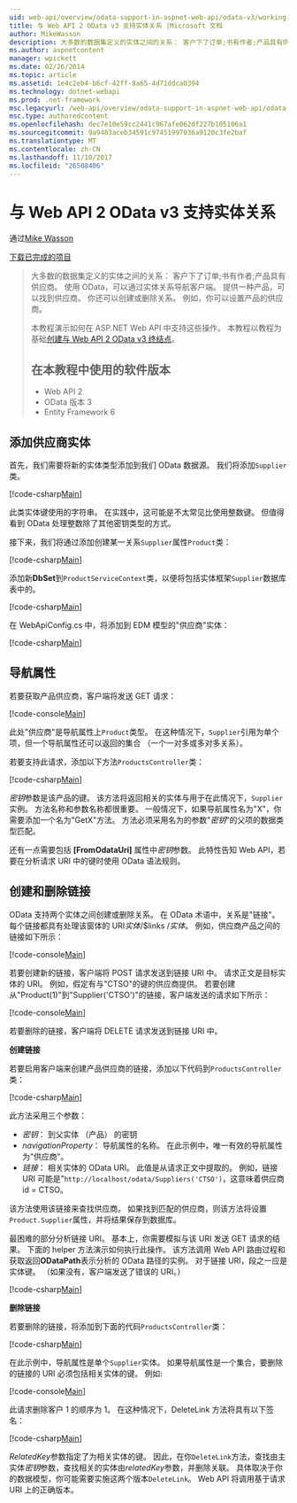 ```yaml
---
uid: web-api/overview/odata-support-in-aspnet-web-api/odata-v3/working-with-entity-relations
title: 与 Web API 2 OData v3 支持实体关系 |Microsoft 文档
author: MikeWasson
description: 大多数的数据集定义的实体之间的关系： 客户下了订单;书有作者;产品具有供应商。 使用 OData，可以通过导航客户端...
ms.author: aspnetcontent
manager: wpickett
ms.date: 02/26/2014
ms.topic: article
ms.assetid: 1e4c2eb4-b6cf-42ff-8a65-4d71ddca0394
ms.technology: dotnet-webapi
ms.prod: .net-framework
msc.legacyurl: /web-api/overview/odata-support-in-aspnet-web-api/odata-v3/working-with-entity-relations
msc.type: authoredcontent
ms.openlocfilehash: dec7e10e59cc2441c967afe062df227b105106a1
ms.sourcegitcommit: 9a9483aceb34591c97451997036a9120c3fe2baf
ms.translationtype: MT
ms.contentlocale: zh-CN
ms.lasthandoff: 11/10/2017
ms.locfileid: "26508406"
---
```

<a name="supporting-entity-relations-in-odata-v3-with-web-api-2"></a>与 Web API 2 OData v3 支持实体关系
====================
通过[Mike Wasson](https://github.com/MikeWasson)

[下载已完成的项目](http://code.msdn.microsoft.com/ASPNET-Web-API-OData-cecdb524)

> 大多数的数据集定义的实体之间的关系： 客户下了订单;书有作者;产品具有供应商。 使用 OData，可以通过实体关系导航客户端。 提供一种产品，可以找到供应商。 你还可以创建或删除关系。 例如，你可以设置产品的供应商。
> 
> 本教程演示如何在 ASP.NET Web API 中支持这些操作。 本教程以教程为基础[创建与 Web API 2 OData v3 终结点](creating-an-odata-endpoint.md)。
> 
> ## <a name="software-versions-used-in-the-tutorial"></a>在本教程中使用的软件版本
> 
> 
> - Web API 2
> - OData 版本 3
> - Entity Framework 6


## <a name="add-a-supplier-entity"></a>添加供应商实体

首先，我们需要将新的实体类型添加到我们 OData 数据源。 我们将添加`Supplier`类。

[!code-csharp[Main](working-with-entity-relations/samples/sample1.cs)]

此类实体键使用的字符串。 在实践中，这可能是不太常见比使用整数键。 但值得看到 OData 处理整数除了其他密钥类型的方式。

接下来，我们将通过添加创建某一关系`Supplier`属性`Product`类：

[!code-csharp[Main](working-with-entity-relations/samples/sample2.cs)]

添加新**DbSet**到`ProductServiceContext`类，以便将包括实体框架`Supplier`数据库表中的。

[!code-csharp[Main](working-with-entity-relations/samples/sample3.cs?highlight=9)]

在 WebApiConfig.cs 中，将添加到 EDM 模型的"供应商"实体：

[!code-csharp[Main](working-with-entity-relations/samples/sample4.cs?highlight=4)]

## <a name="navigation-properties"></a>导航属性

若要获取产品供应商，客户端将发送 GET 请求：

[!code-console[Main](working-with-entity-relations/samples/sample5.cmd)]

此处"供应商"是导航属性上`Product`类型。 在这种情况下，`Supplier`引用为单个项，但一个导航属性还可以返回的集合 （一个一对多或多对多关系）。

若要支持此请求，添加以下方法`ProductsController`类：

[!code-csharp[Main](working-with-entity-relations/samples/sample6.cs)]

*密钥*参数是该产品的键。 该方法将返回相关的实体与用于在此情况下，`Supplier`实例。 方法名称和参数名称都很重要。 一般情况下，如果导航属性名为"X"，你需要添加一个名为"GetX"方法。 方法必须采用名为的参数"*密钥*"的父项的数据类型匹配。

还有一点需要包括 **[FromOdataUri]** 属性中*密钥*参数。 此特性告知 Web API，若要在分析请求 URI 中的键时使用 OData 语法规则。

## <a name="creating-and-deleting-links"></a>创建和删除链接

OData 支持两个实体之间创建或删除关系。 在 OData 术语中，关系是"链接"。 每个链接都具有处理该窗体的 URI*实体*/$links /*实体*。 例如，供应商产品之间的链接如下所示：

[!code-console[Main](working-with-entity-relations/samples/sample7.cmd)]

若要创建新的链接，客户端将 POST 请求发送到链接 URI 中。 请求正文是目标实体的 URI。 例如，假定有与"CTSO"的键的供应商提供。 若要创建从"Product(1)"到"Supplier('CTSO')"的链接，客户端发送的请求如下所示：

[!code-console[Main](working-with-entity-relations/samples/sample8.cmd)]

若要删除的链接，客户端将 DELETE 请求发送到链接 URI 中。

**创建链接**

若要启用客户端来创建产品供应商的链接，添加以下代码到`ProductsController`类：

[!code-csharp[Main](working-with-entity-relations/samples/sample9.cs)]

此方法采用三个参数：

- *密钥*： 到父实体 （产品） 的密钥
- *navigationProperty*： 导航属性的名称。 在此示例中，唯一有效的导航属性为"供应商"。
- *链接*： 相关实体的 OData URI。 此值是从请求正文中提取的。 例如，链接 URI 可能是"`http://localhost/odata/Suppliers('CTSO')`，这意味着供应商 id = CTSO。

该方法使用该链接来查找供应商。 如果找到匹配的供应商，则该方法将设置`Product.Supplier`属性，并将结果保存到数据库。

最困难的部分分析链接 URI。 基本上，你需要模拟与该 URI 发送 GET 请求的结果。 下面的 helper 方法演示如何执行此操作。 该方法调用 Web API 路由过程和获取返回**ODataPath**表示分析的 OData 路径的实例。 对于链接 URI，段之一应是实体键。 （如果没有，客户端发送了错误的 URI。）

[!code-csharp[Main](working-with-entity-relations/samples/sample10.cs)]

**删除链接**

若要删除的链接，将添加到下面的代码`ProductsController`类：

[!code-csharp[Main](working-with-entity-relations/samples/sample11.cs)]

在此示例中，导航属性是单个`Supplier`实体。 如果导航属性是一个集合，要删除的链接的 URI 必须包括相关实体的键。 例如: 

[!code-console[Main](working-with-entity-relations/samples/sample12.cmd)]

此请求删除客户 1 的顺序为 1。 在这种情况下，DeleteLink 方法将具有以下签名：

[!code-csharp[Main](working-with-entity-relations/samples/sample13.cs)]

*RelatedKey*参数指定了为相关实体的键。 因此，在你`DeleteLink`方法，查找由主实体*密钥*参数，查找相关的实体由*relatedKey*参数，并删除关联。 具体取决于你的数据模型，你可能需要实施这两个版本`DeleteLink`。 Web API 将调用基于请求 URI 上的正确版本。

